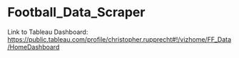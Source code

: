# Football_Data_Scraper
Link to Tableau Dashboard: https://public.tableau.com/profile/christopher.rupprecht#!/vizhome/FF_Data/HomeDashboard
